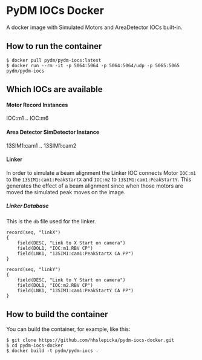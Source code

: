 
# PyDM IOCs Docker

A docker image with Simulated Motors and AreaDetector IOCs built-in.


## How to run the container

```
$ docker pull pydm/pydm-iocs:latest
$ docker run --rm -it -p 5064:5064 -p 5064:5064/udp -p 5065:5065 pydm/pydm-iocs
```

## Which IOCs are available

#### Motor Record Instances
IOC:m1 .. IOC:m6

#### Area Detector SimDetector Instance
13SIM1:cam1 .. 13SIM1:cam2

#### Linker
In order to simulate a beam alignment the Linker IOC connects Motor `IOC:m1` to
the `13SIM1:cam1:PeakStartX` and `IOC:m2` to `13SIM1:cam1:PeakStartY`.
This generates the effect of a beam alignment since when those motors are moved
the simulated peak moves on the image.

##### Linker Database

This is the `db` file used for the linker.
```
record(seq, "linkX")
{
	field(DESC, "Link to X Start on camera")
	field(DOL1, "IOC:m1.RBV CP")
	field(LNK1, "13SIM1:cam1:PeakStartX CA PP")
}

record(seq, "linkY")
{
	field(DESC, "Link to Y Start on camera")
	field(DOL1, "IOC:m2.RBV CP")
	field(LNK1, "13SIM1:cam1:PeakStartY CA PP")
}
```


## How to build the container

You can build the container, for example, like this:

```
$ git clone https://github.com/hhslepicka/pydm-iocs-docker.git
$ cd pydm-iocs-docker
$ docker build -t pydm/pydm-iocs .
```
